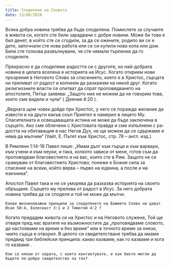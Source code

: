```yaml
---
title: Споделяне на Словото
date: 13/08/2020
---
```


Всяка добра новина трябва да бъде споделена. Помислете за случаите в живота си, когато сте били зарадвани с добри новини. Може би това е бил денят, в който сте се сгодили, за да се ожените, родило ви се е дете, започнали сте нова работа или се си купили нова кола или дом. Били сте толкова развълнувани, че сте нямали търпение да го споделите.

Прекрасно е да споделяме радостта си с другите, но най-добрата новина в цялата вселена е историята на Исус. Когато открием нови прозрения в Неговото Слово за спасението, което е в Христос, сърцата ни преливат от радост и копнеем да разкажем на някой друг. Когато религиозните власти се опитват да спрат проповядването на апостолите, Петър заявява: „Защото ние не можем да не говорим това, което сме видели и чули“ ( Деяния 4:20 ).

„Вед­на­га щом чо­век дой­де при Хрис­тос, у не­го се по­раж­да же­ла­ние да из­вес­ти и на дру­ги ка­къв скъп При­ятел е на­ме­рил в ли­це­то Му. Спасителната и ос­ве­ща­ва­щата ис­ти­на не мо­же да бъде заклю­чена в сър­це­то. Ако сме об­ле­че­ни с Хрис­то­ва­та прав­да и сме из­пъл­не­ни с ра­дос­т­та на обитаващия в нас Не­гов Дух, не ще мо­жем да се сдър­жа­ме и ня­ма да мъл­чим” (Уайт, Е. Пътят към Христос, стр. 78 – англ. изд.).

В Римляни 1:14-16 Павел пише: „Имам дълг към гърци и към варвари, към учени и към неуки; и така, колкото зависи от мене, готов съм да проповядвам благовестието и на вас, които сте в Рим. Защото не се срамувам от благовестието Христово; понеже е Божия сила за спасение на всеки, който вярва – първо на юдеина, а после и на езичника“.

Апостол Павел така и не се уморява да разказва историята на своето обръщане. Сърцето му прелива от радост в Исус. За него добрата новина трябва да се споделя и той не може да мълчи.

`Какви жизненоважни принципи за споделянето на Божието Слово ни дават Исая 50:4, Еклесиаст 3:1 и 2 Тимотей 4:2 ?`

Когато предадем живота си на Христос и на Неговото служене, Той ще отваря пред нас вратите на възможностите да „проповядваме словото, да настояваме на време и без време” или в точното време за онези, чиито сърца е отворил. В цялото си свидетелстване трябва да имаме предвид три библейски принципа: какво казваме, как го казваме и кога го казваме .

`Кои са някои от хората, с които контактувате, и как бихте могли да бъдете по-добро свидетелство за тях?`